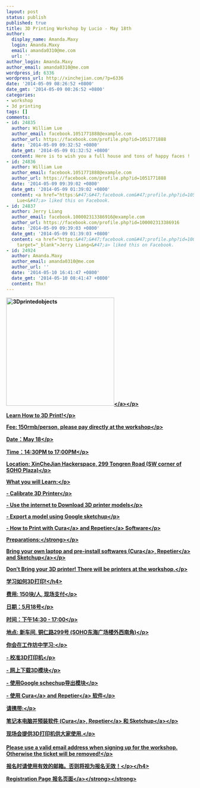 ```yaml
---
layout: post
status: publish
published: true
title: 3D Printing Workshop by Lucio - May 18th
author:
  display_name: Amanda.Maxy
  login: Amanda.Maxy
  email: amanda0310@me.com
  url: ''
author_login: Amanda.Maxy
author_email: amanda0310@me.com
wordpress_id: 6336
wordpress_url: http://xinchejian.com/?p=6336
date: '2014-05-09 08:26:52 +0800'
date_gmt: '2014-05-09 00:26:52 +0800'
categories:
- workshop
- 3d printing
tags: []
comments:
- id: 24835
  author: William Lue
  author_email: facebook.1051771888@example.com
  author_url: https://facebook.com/profile.php?id=1051771888
  date: '2014-05-09 09:32:52 +0800'
  date_gmt: '2014-05-09 01:32:52 +0800'
  content: Here is to wish you a full house and tons of happy faces !
- id: 24836
  author: William Lue
  author_email: facebook.1051771888@example.com
  author_url: https://facebook.com/profile.php?id=1051771888
  date: '2014-05-09 09:39:02 +0800'
  date_gmt: '2014-05-09 01:39:02 +0800'
  content: <a href="https:&#47;&#47;facebook.com&#47;profile.php?id=1051771888" target="_blank">William
    Lue<&#47;a> liked this on Facebook.
- id: 24837
  author: Jerry Liang
  author_email: facebook.100002313386916@example.com
  author_url: https://facebook.com/profile.php?id=100002313386916
  date: '2014-05-09 09:39:03 +0800'
  date_gmt: '2014-05-09 01:39:03 +0800'
  content: <a href="https:&#47;&#47;facebook.com&#47;profile.php?id=100002313386916"
    target="_blank">Jerry Liang<&#47;a> liked this on Facebook.
- id: 24924
  author: Amanda.Maxy
  author_email: amanda0310@me.com
  author_url: ''
  date: '2014-05-10 16:41:47 +0800'
  date_gmt: '2014-05-10 08:41:47 +0800'
  content: Thx!
---
```

<p><strong><strong>
<p><a href="http:&#47;&#47;xinchejian.com&#47;wp-content&#47;uploads&#47;2012&#47;09&#47;3Dprintedobjects.jpg"><img src="http:&#47;&#47;xinchejian.com&#47;wp-content&#47;uploads&#47;2012&#47;09&#47;3Dprintedobjects-290x290.jpg" alt="3Dprintedobjects" width="290" height="290" class="aligncenter size-thumbnail wp-image-3854" &#47;><&#47;a><&#47;p></p>
<p>Learn How to 3D Print!<&#47;p></p>
<p>Fee: 150rmb&#47;person, please pay directly at the workshop<&#47;p></p>
<p>Date：May 18<&#47;p></p>
<p>Time：14:30PM to 17:00PM<&#47;p></p>
<p>Location: XinCheJian Hackerspace, 299 Tongren Road (SW corner of SOHO Plaza)<&#47;p></p>
<p>What you will Learn:<&#47;p></p>
<p>- Calibrate 3D Printer<&#47;p></p>
<p>- Use the internet to Download 3D printer models<&#47;p></p>
<p>- Export a model using Google sketchup<&#47;p></p>
<p>- How to Print with <a href="wiki.ultimaker.com&#47;Cura" target="_blank">Cura<&#47;a> and <a href="www.repetier.com" target="_blank">Repetier<&#47;a> Software<&#47;p></p>
<p>Preparations:<&#47;strong><&#47;p></p>
<p>Bring your own laptop and pre-install softwares (<a href="wiki.ultimaker.com&#47;Cura">Cura<&#47;a>, <a href="www.repetier.com">Repetier<&#47;a> and <a href="www.sketchup.com&#47;intl&#47;en&#47;product&#47;gsu.html">Sketchup<&#47;a><&#47;p></p>
<p>Don't Bring your 3D printer! There will be printers at the workshop.<&#47;p></p>
<p>学习如何3D打印!<&#47;h4></p>
<p>费用: 150块&#47;人, 现场支付<&#47;p></p>
<p>日期：5月18号<&#47;p></p>
<p>时间：下午14:30 - 17:00<&#47;p></p>
<p>地点: 新车间, 铜仁路299号 (SOHO东海广场楼外西南角)<&#47;p></p>
<p>你会在工作坊中学习:<&#47;p></p>
<p>- 校准3D打印机<&#47;p></p>
<p>- 网上下载3D模块<&#47;p></p>
<p>- 使用Google schechup导出模块<&#47;p></p>
<p>- 使用 <a href="wiki.ultimaker.com&#47;Cura" target="_blank">Cura<&#47;a> and <a href="www.repetier.com" target="_blank">Repetier<&#47;a> 软件<&#47;p></p>
<p>请携带:<&#47;p></p>
<p>笔记本电脑并预装软件 (<a href="wiki.ultimaker.com&#47;Cura">Cura<&#47;a>, <a href="www.repetier.com">Repetier<&#47;a> 和 <a href="www.sketchup.com&#47;intl&#47;en&#47;product&#47;gsu.html">Sketchup<&#47;a><&#47;p></p>
<p>现场会提供3D打印机供大家使用.<&#47;p></p>
<h4>
<p>Please use a valid email address when signing up for the workshop. Otherwise the ticket will be removed!<&#47;p></p>
<p>报名时请使用有效的邮箱。否则将视为报名无效！<strong><&#47;p><&#47;h4></p>
<p><a href="http:&#47;&#47;xinchejian.com&#47;event2&#47;upcoming-workshop&#47;?ee=221">Registration Page 报名页面<&#47;a><&#47;strong><&#47;strong></p>
